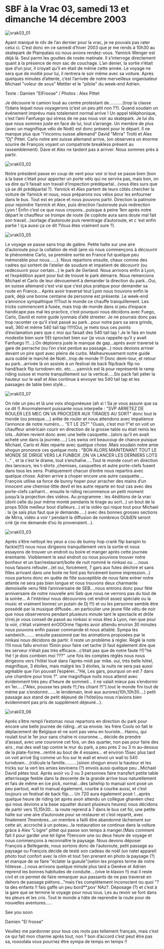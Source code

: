 # SBF à la Vrac 03, samedi 13 et dimanche 14 décembre 2003

![vrak03_01](./media/vrak03_01.jpg)

Ayant manqué le rdv de l’an dernier pour la vrac, je ne pouvais pas rater celui ci. C’est donc en ce samedi d’hiver 2003 que je me rends à 10h30 au skatepark de Plainpalais où nous avions rendez-vous. Yannick Wenger est déjà là. Seul parmi les gouttes de rosée matinale. Il s’interroge directement quant à la présence de mon sac de couchage. L’an denier, la sortie n’était que d’un jour, il croyait qu’il en était de même cette année. Le voyage ne sera que de moitié pour lui, il rentrera le soir même avec sa voiture. Après quelques minutes d’attente, c’est l’arrivée de notre merveilleux organisateur Michael "voleur de sous" Mettler et le "pilote" du week-end Adrien.

Texte : Damien "ElFroose" / Photos : Alex Pittet

Je découvre le camion loué au centre protestant de………..(trop la classe !!)dans lequel nous voyagerons (c’est un peu ptit non ??). Quand soudain un événement imprévu mais totalement normal arrive ! Un appel téléphonique, c’est l’ami Fanfuego qui stress de ne pas nous voir au skatepark. Je lui dis que nous sommes juste en face de lui, tout s’arrange. Un membre de plus (avec un magnifique vélo de Noël) est donc présent pour le départ. Il ne manque plus que "l’inconnu suisse allemand" David "Mirra" Trotti et Alex "Dj" Pittet. Carlo notre ami suisse allemand arrive, (on observera un énorme sourire de François voyant un compatriote breakless présent au rassemblement). Dave et Alex ne tardent pas à arriver. Nous sommes près à partir.

![vrak03_02](./media/vrak03_02.jpg)

Notre président passe en coup de vent pour voir si tout se passe bien (bon à la base c’était pour apporter un porte vélo qui ne servira pas, mais bon, on va dire qu’il faisait son travail d’inspection prédépartal…(vous êtes surs que çà se dit prédépartal ?). Yannick et Alex partent de leurs côtés chercher la voiture de Yannick et nous, nous préparons nos vélos pour les enfourner dans le bus. Tout est en place et nous pouvons partir. Direction la patinoire pour rejoindre Yannick et Alex, puis direction l’autoroute puis redirection Lyon ! Enfin c’est ce que nous croyons…puisque à peine 1km après notre départ le chauffeur se trompe de route (le copilote aura sans doute mal fait son travail…)sortage d’autoroute puis rerentrage d’autoroute, et c ‘est enfin partie ! (ça aussi ça ce dit ?Vous êtes vraiment sure ?).

![vrak03_05](./media/vrak03_05.jpg)

Le voyage se passe sans trop de galère. Petite halte sur une aire d’autoroute pour la collation de midi (aire où nous commençons à découvrir le phénomène Carlo, sa première sortie en France fut quelque peu mémorable pour nous……). Nous repartons ensuite, chaux comme des cadres qui sortent de l’atelier de soudure et impatient de découvrir (ou redécouvrir pour certain…) le park de Gerland. Nous arrivons enfin à Lyon, et l’expédition ayant pour but de trouvé le park démarre. Nous remercions Michael et Carlo de leur dévouement à demander la direction du park…Oui, en suisse allemand c’est vrai que c’est plus pratique pour demander sa route en France… Après avoir traversé tout Lyon nous trouvons enfin le park, déjà une bonne centaine de personne est présente. Le week-end s’annonce sympathique !!!Tout le monde ce chauffe tranquillement. Les tricks commencent à fusée, mais trop de monde dans si peu d’espace handicape pas mal les practice, c’est pourquoi nous décidons avec Fuego, Carlo, David et notre guide lyonnais d’allé streeter. Je ne pourrais donc pas trop raconter ce qu’il s’est passé au park…pour notre pars sa sera grinds, wall, 360 et même 540 tail tap !!!!!(Oui, je mets tous ces points d’exclamation pars que c moi qui faisait des 540 tail tap ! Je le fais en toute modestie bien sure !)Et sprocket bien sur (je vous rappelle qu’il y avait Fanfuego !!!…).On déplorera juste le manque de gap…après avoir traversé la gare de perrache (ou l’on s’est perdue au passage…) nous devions arriver devant un pire spot avec pleins de curbs. Malheureusement notre guide aura oublié le marché de Noël…trop de monde !!! Donc demi-tour, et retour au park…arrivée là on assiste à un festival de back flip/back flip no hand/back flip turndown etc. etc.….yannick est là pour représenté le ramp riding suisse et monte tranquillement sur la vertical…..Six pack fait péter la hauteur sur le wall et Alex continue à envoyer les 540 tail tap et les passages de table bien stylé…

![vrak03_07](./media/vrak03_07.jpg)

On ride un peu et là une voix shogunéeuse (ah si ! Sa je vous assure que sa ce dit !) Anormalement puissante nous interpelle : "SVP ARRETEZ DE ROULER LES MEC ON VA PROCEDER AUX TIRAGES AU SORT" donc tout le monde (ou presque….) arête de rouler et nous attendons avec impatience l’annonce de notre numéro…. "ET LE 257" "Ouais, c’est moi !!"et on voit un chauffeur américain courir en direction de la grosse table ou était remis les lots…Adrien revient donc avec une belle casquette…(alors qu’il en avait acheté une dans la journée…..) Les swiss ont beaucoup de chance puisque Michael, Carlo et Alex reparte avec quelque chose .Mais soudain notre amie shogun prononce ces quelque mots : "BON ALORS MAINTENANT TOUT LE MONDE SE DIRIGE VERS LA FUNBOX ,ON VA LANCER LES DERNIERS LOTS !…" , et la c’est le drame, tout s’enchaîne…..Tout le monde court en direction des lanceurs, les t-shirts ,chemises, casquettes et autre porte-clefs fusent dans tous les sens. Pratiquement chacun d’entre nous repartira avec quelque chose. Adrien arrive à choper encore une autre casquette…. François utilise sa force de bunny hoper pour arracher des mains d’un innocent une chemise little devil et les autre reparte en tout cas avec des porte-clefs carharrt… ensuite le riding recommence un petit moment jusqu’à la projection des vidéos. Au programme : les 4éditions de la vrac (dont celle du jour même monté pendants le tirage au sort…) un bout de la props 50(le meilleur bout d’ailleurs…) et la vidéo qui nique tout pour Michael : la (je sais plus faut que je demande…..) avec des bonnes grosses sections de Mirra, vidéo a voir ! pendant la diffusion de nombreux OUbIEN seront crié (je me demande d’où ils provenaient…).

![vrak03_03](./media/vrak03_03.jpg)

Après s’être nettoyé les yeux a cou de bunny hop crank flip barspin to fackie(!!!) nous nous dirigeons tranquillement vers la sortie et nous essayons de trouver un endroit ou boire et manger après cette journée éreintante. Visiblement le seul endroit ou nous pouvions trouver notre bonheur et un bar/restaurant/boite de nuit nommé le ninkasi ou ….nous nous faisons refouler…(et oui, forcément, 7 gars aux futes déchiré et sans filles arrivant dans une boite ne font pas forcément bonne impression…) nous partons donc en quête de fille susceptible de nous faire entrer notre attente ne sera pas bien longue et nous trouvons deux charmante demoiselle venu fêté l’anniversaire de SEB….nous entrons donc pour fêté anniversaire de notre nouvelle ami Seb que nous ne verrons pas du tout de la soirée… A l’intérieur nous découvrons cet endroit assez spéciale ou la music et vraiment bonne( un putain de Dj !!!) et ou les personne semble être possédé par la musique diffusée…en particulier une jeune fille vêtu de noir que nous observerons pendant plusieurs minute tant le spectacle et drôle (rire).je vous conseil de passé au ninkasi si vous êtes à Lyon, rien que pour la voir, c’était vraiment énOOOrme !!après avoir attendu environ 30 minutes nous pouvons enfin passer commande et nous attablé. Sympa les sandwich…….. ensuite passionné par les animations proposées par le ninkasi nous décidons de partir. Il reste un problème à régler. Réglé la note !!!il nous fallu environ 15min pour faire cet tache (il faut également dire que les serveur n’était pas très efficace…c’était pas que de notre faute !!!)"hé !hé ! je dois combien moi ???" .une fois les comptes réglés nous nous dirigeons vers l’hôtel loué dans l’après-midi par mike. oui, très belle hôtel, magnifique, 3 étoiles, mais malgré les 3 étoiles, la nuits ne sera pas aussi agréable que l’on pouvait l’espérer…"Hé, Les gars, pourquoi on est 7 dans une chambre pour trois ?". une magnifique nuits nous attend avec évidemment très peu d’heure de sommeil… il ne valait mieux pas s’endormir en 1er…..("Alex, pousse tes pieds !!!,t’es chiant !!!").tout le monde fini tout de même par s’endormir…….le lendemain, levé aux aurores(10h,10h30….) petit passage aux stand de petit déjeuné de l’hôtel(ou nous n’avions bien évidemment pas pris de supplément déjeuné…).

![vrak03_06](./media/vrak03_06.jpg)

Après s’être rempli l’estomac nous repartons en direction du park pour encore une belle journée de riding…et sa envoie. les frère Cools on fait le déplacement de Belgique et ne sont pas venu en touriste… Hannu, qui roulait tout le 1er jour sans chaîne ni couronne…, décide de prendre d’assaut, avec une couronne cet fois, un des quarter, non pas pour faire des airs , mai des wall tap contre le mur du park, a peu près 2 ou 3 m au-dessus de la plate-forme…rentré au bout de 4 essaies… et environ 15sec plus tard on voit arrivé Sig comme un fou sur le wall et envoi un wall to 540 turndown….(ridicule la famille……….)sinon shogun envoi la hauteur et les tricks sur la vert les amies keviniens (?) envois aussi quelque peu…Michael David pètes tout. Après avoir vu 2 ou 3 personnes faire transfert petite table atterrissage feeble dans la descente de la grande arrive tous naturellement et fais de même en ice pick, normal…des tailwhip to manual sont posé un peu partout, wall to manual également, courbe à courbe aussi, et c’est toujours un festival de back flip…. Un 720 aura également posé !…après quelque heure de riding (et après avoir attendu un collègue ghanéen chez qui nous devions a la base squatter durant plusieurs heures) nous décidons de partir vers 15,15h30… la route reprend à 7 dans le bus cet foi, une petite halte sur une aire d’autoroute pour se restaurer et c’est repartit, avec finalement 7membres…un membre a failli être abandonné lâchement sur cette air, accroché à un poteau…la restauration se continue dans la voiture grâce à Alex "L’ogre" pittet qui passe son temps à manger.(Mais comment fait il pour garder une tel ligne ?!)encore une ou deux heure de voyage et nous commençons à reconnaître le paysage. Nous devons déposer François a Bellegarde, nous sortons donc de l’autoroute, petit passage au paysage ou François décide de testé son cadeau de noël (un natel appareil photo tout confort avec la clim et tout !)en prenant en photo la paysage (?) et manque de se faire "éclater la gueule"(selon les propres terme de notre hôtesse…).nous arrivons quelque minute plus tard a Genève et Adrien reprend les bonnes habitudes de conduite….(vive le klaxon !!) mai il reste civil et ce permet de faire remarquer aux passants de ne pas traversé en dehors de passage piétons…"mais t’es complètement inconscient ou quoi "? ta des enfants !! fais gaffe un peu bord**,pov’ NAz?. Déposage (?) et c’est à la gare que se termine le voyage pour nous tous. Les au revoir se font dans les pleurs et les cris. Tout le monde a hâte de reprendre la route pour de nouvelles aventures…..

See you soon

Damien "El froose"

Veuillez me pardonner pour tous ces mots pas tellement français, mais c’est ce qui fait mon charme après tout, non ? bon d’accord c’est peut être pas sa, roooolala vous pourriez être sympa de temps en temps !!
